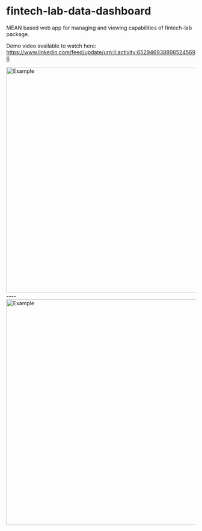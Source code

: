 # fintech-lab-data-dashboard
MEAN based web app for managing and viewing capabilities of fintech-lab package.

Demo video available to watch here:
https://www.linkedin.com/feed/update/urn:li:activity:6529469388985245696


<img src="https://i.imgur.com/APwAsCo.png" alt="Example" width="600">
----
<img src="https://i.imgur.com/kldRIiy.png" alt="Example" width="600">
